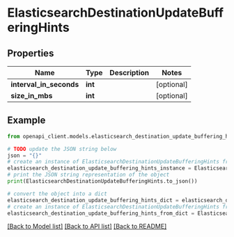 # ElasticsearchDestinationUpdateBufferingHints


## Properties

Name | Type | Description | Notes
------------ | ------------- | ------------- | -------------
**interval_in_seconds** | **int** |  | [optional] 
**size_in_mbs** | **int** |  | [optional] 

## Example

```python
from openapi_client.models.elasticsearch_destination_update_buffering_hints import ElasticsearchDestinationUpdateBufferingHints

# TODO update the JSON string below
json = "{}"
# create an instance of ElasticsearchDestinationUpdateBufferingHints from a JSON string
elasticsearch_destination_update_buffering_hints_instance = ElasticsearchDestinationUpdateBufferingHints.from_json(json)
# print the JSON string representation of the object
print(ElasticsearchDestinationUpdateBufferingHints.to_json())

# convert the object into a dict
elasticsearch_destination_update_buffering_hints_dict = elasticsearch_destination_update_buffering_hints_instance.to_dict()
# create an instance of ElasticsearchDestinationUpdateBufferingHints from a dict
elasticsearch_destination_update_buffering_hints_from_dict = ElasticsearchDestinationUpdateBufferingHints.from_dict(elasticsearch_destination_update_buffering_hints_dict)
```
[[Back to Model list]](../README.md#documentation-for-models) [[Back to API list]](../README.md#documentation-for-api-endpoints) [[Back to README]](../README.md)


